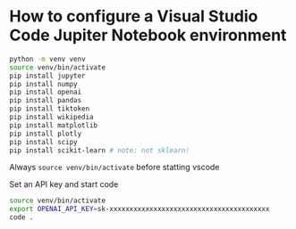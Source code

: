 # How to configure a Visual Studio Code Jupiter Notebook environment

```sh
python -m venv venv
source venv/bin/activate
pip install jupyter
pip install numpy
pip install openai
pip install pandas
pip install tiktoken
pip install wikipedia
pip install matplotlib
pip install plotly
pip install scipy
pip install scikit-learn # note: not sklearn!
```

Always `source venv/bin/activate` before statting vscode

Set an API key and start code

```sh
source venv/bin/activate
export OPENAI_API_KEY=sk-xxxxxxxxxxxxxxxxxxxxxxxxxxxxxxxxxxxxxxxx
code .
```
